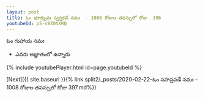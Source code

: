 ```yaml
---
layout: post
title: ఓం భూర్భువః స్వస్తరవే నమః  - 1008 రోజుల తపస్సులో రోజు  396
youtubeId: pS-v8Z0tXRQ
---
```

 
 
 ఓం గుహాయ నమః  
 
 -  ఎవరు అజ్ఞాతంలో ఉన్నారు 
 
  
 
  
 
 
 
 
 
 


{% include youtubePlayer.html id=page.youtubeId %}
 
[Next]({{ site.baseurl }}{% link  split2/_posts/2020-02-22-ఓం సహస్రపడే నమః  - 1008 రోజుల తపస్సులో రోజు  397.md%})
 
